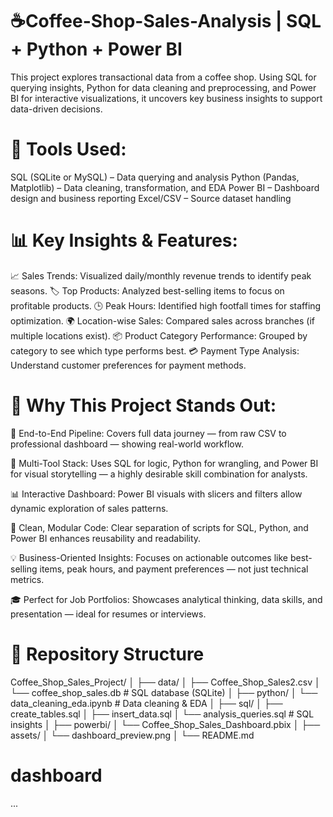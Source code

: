 # ☕Coffee-Shop-Sales-Analysis | SQL + Python +  Power BI 
This project explores transactional data from a coffee shop. Using SQL for querying insights, Python for data cleaning and preprocessing, and Power BI for interactive visualizations, it uncovers key business insights to support data-driven decisions.

# 🔧 Tools Used:
SQL (SQLite or MySQL) – Data querying and analysis
Python (Pandas, Matplotlib) – Data cleaning, transformation, and EDA
Power BI – Dashboard design and business reporting
Excel/CSV – Source dataset handling

# 📊 Key Insights & Features:
  📈 Sales Trends: Visualized daily/monthly revenue trends to identify peak seasons.
  🏷️ Top Products: Analyzed best-selling items to focus on profitable products.
  🕒 Peak Hours: Identified high footfall times for staffing optimization.
  🌍 Location-wise Sales: Compared sales across branches (if multiple locations exist).
  📦 Product Category Performance: Grouped by category to see which type performs best.
  💳 Payment Type Analysis: Understand customer preferences for payment methods.

# 🌟 Why This Project Stands Out:
  🔄 End-to-End Pipeline: Covers full data journey — from raw CSV to professional dashboard — showing real-world workflow.

  🧠 Multi-Tool Stack: Uses SQL for logic, Python for wrangling, and Power BI for visual storytelling — a highly desirable skill combination for analysts.

  📊 Interactive Dashboard: Power BI visuals with slicers and filters allow dynamic exploration of sales patterns.

  🧹 Clean, Modular Code: Clear separation of scripts for SQL, Python, and Power BI enhances reusability and readability.

  💡 Business-Oriented Insights: Focuses on actionable outcomes like best-selling items, peak hours, and payment preferences — not just technical metrics.

  🎓 Perfect for Job Portfolios: Showcases analytical thinking, data skills, and presentation — ideal for resumes or interviews.

  # 📁 Repository Structure
Coffee_Shop_Sales_Project/
│
├── data/
│ ├── Coffee_Shop_Sales2.csv
│ └── coffee_shop_sales.db # SQL database (SQLite)
│
├── python/
│ └── data_cleaning_eda.ipynb # Data cleaning & EDA
│
├── sql/
│ ├── create_tables.sql
│ ├── insert_data.sql
│ └── analysis_queries.sql # SQL insights
│
├── powerbi/
│ └── Coffee_Shop_Sales_Dashboard.pbix
│
├── assets/
│ └── dashboard_preview.png
│
└── README.md

# dashboard

...



